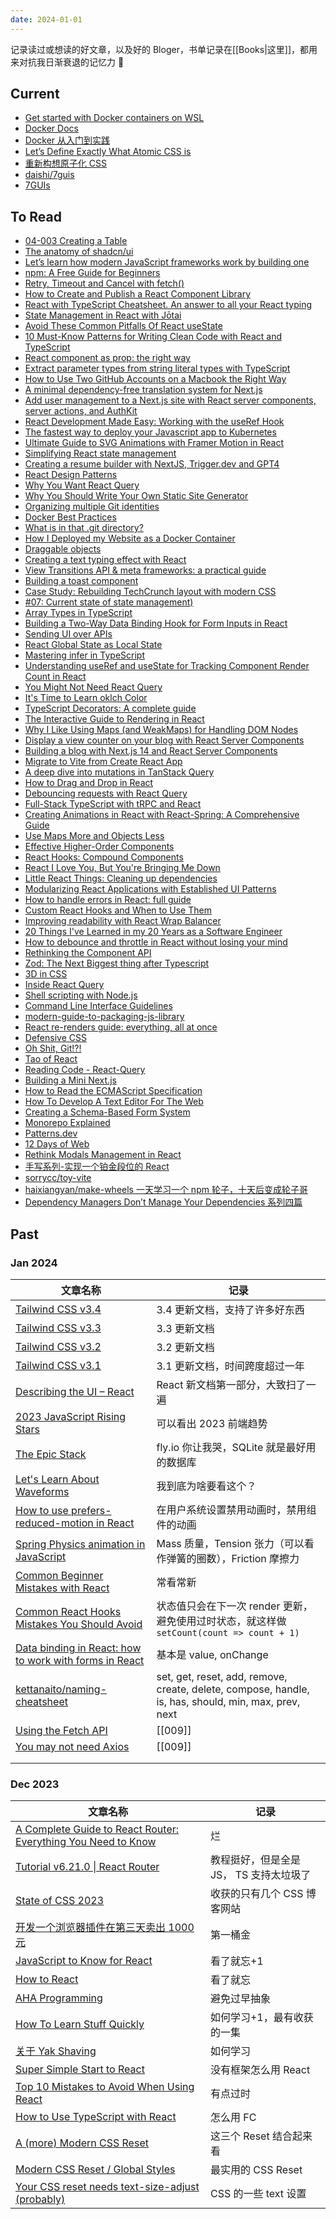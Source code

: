 ```yaml
---
date: 2024-01-01
---
```


记录读过或想读的好文章，以及好的 Bloger，书单记录在[[Books|这里]]，都用来对抗我日渐衰退的记忆力 🥹

## Current

- [Get started with Docker containers on WSL](https://learn.microsoft.com/en-us/windows/wsl/tutorials/wsl-containers)
- [Docker Docs](https://docs.docker.com/guides/get-started/)
- [Docker 从入门到实践](https://yeasy.gitbook.io/docker_practice/)
- [Let’s Define Exactly What Atomic CSS is](https://css-tricks.com/lets-define-exactly-atomic-css/)
- [重新构想原子化 CSS](https://antfu.me/posts/reimagine-atomic-css-zh)
- [daishi/7guis](https://codesandbox.io/search?query=daishi%207gui&page=1&configure%5BhitsPerPage%5D=12)
- [7GUIs](https://eugenkiss.github.io/7guis/)

## To Read

- [04-003 Creating a Table](https://www.bilibili.com/video/BV1cC4y1g7ng?p=30&vd_source=4da426ef9b0e129787ecf66363321458)
- [The anatomy of shadcn/ui](https://manupa.dev/blog/anatomy-of-shadcn-ui)
- [Let’s learn how modern JavaScript frameworks work by building one](https://nolanlawson.com/2023/12/02/lets-learn-how-modern-javascript-frameworks-work-by-building-one/)
- [npm: A Free Guide for Beginners](https://css-tricks.com/a-complete-beginners-guide-to-npm/)
- [Retry, Timeout and Cancel with fetch()](https://www.chrisarmstrong.dev/posts/retry-timeout-and-cancel-with-fetch)
- [How to Create and Publish a React Component Library](https://dev.to/alexeagleson/how-to-create-and-publish-a-react-component-library-2oe)
- [React with TypeScript Cheatsheet. An answer to all your React typing](https://blog.bitsrc.io/react-with-typescript-cheatsheet-9dd891dc5bfe)
- [State Management in React with Jōtai](https://blog.openreplay.com/state-management-in-react-with-jotai/)
- [Avoid These Common Pitfalls Of React useState](https://profy.dev/article/react-usestate-pitfalls)
- [10 Must-Know Patterns for Writing Clean Code with React and TypeScript](https://dev.to/alexomeyer/10-must-know-patterns-for-writing-clean-code-with-react-and-typescript-1m0g)
- [React component as prop: the right way](https://www.developerway.com/posts/react-component-as-prop-the-right-way)
- [Extract parameter types from string literal types with TypeScript](https://lihautan.com/extract-parameters-type-from-string-literal-types-with-typescript/)
- [How to Use Two GitHub Accounts on a Macbook the Right Way](https://fayazahmed.com/articles/how-to-use-two-github-accounts-on-a-macbook-the-right-way)
- [A minimal dependency-free translation system for Next.js](https://www.thomasledoux.be/blog/minimal-dependency-free-translation-system-nextjs)
- [Add user management to a Next.js site with React server components, server actions, and AuthKit](https://www.learnwithjason.dev/blog/authkit-next/)
- [React Development Made Easy: Working with the useRef Hook](https://blog.openreplay.com/working-with-the-useref-hook-in-react/)
- [The fastest way to deploy your Javascript app to Kubernetes](https://dev.to/odigos/the-fastest-way-to-deploy-your-javascript-app-to-kubernetes-2j33)
- [Ultimate Guide to SVG Animations with Framer Motion in React](https://voskan.host/2023/11/08/svg-animations-in-react-with-framer-motion/)
- [Simplifying React state management](https://causal.app/blog/re-re-reselect)
- [Creating a resume builder with NextJS, Trigger.dev and GPT4](https://dev.to/triggerdotdev/creating-a-resume-builder-with-nextjs-triggerdev-and-gpt4-4gmf)
- [React Design Patterns](https://dev.to/refine/react-design-patterns-230o)
- [Why You Want React Query](https://tkdodo.eu/blog/why-you-want-react-query)
- [Why You Should Write Your Own Static Site Generator](https://arne.me/articles/write-your-own-ssg)
- [Organizing multiple Git identities](https://garrit.xyz/posts/2023-10-13-organizing-multiple-git-identities)
- [Docker Best Practices](https://dev.to/hazarnenni/docker-best-practices-55j0)
- [What is in that .git directory?](https://blog.meain.io/2023/what-is-in-dot-git/)
- [How I Deployed my Website as a Docker Container](https://dev.to/paschalogu/how-i-deployed-my-website-as-a-container-3fje)
- [Draggable objects](https://www.redblobgames.com/making-of/draggable/)
- [Creating a text typing effect with React](https://www.julienthibeaut.xyz/blog/create-text-typing-effect-with-react)
- [View Transitions API & meta frameworks: a practical guide](https://bejamas.io/blog/what-is-view-transitions-api/)
- [Building a toast component](https://emilkowal.ski/ui/building-a-toast-component)
- [Case Study: Rebuilding TechCrunch layout with modern CSS](https://ishadeed.com/article/rebuilding-techcrunch-modern-css)
- [#07: Current state of state management)](https://newsletter.bytebullet.dev/p/07-current-state-of-state-management)
- [Array Types in TypeScript](https://tkdodo.eu/blog/array-types-in-type-script)
- [Building a Two-Way Data Binding Hook for Form Inputs in React](https://macarthur.me/posts/binding-input-state-in-react)
- [Sending UI over APIs](https://www.builder.io/blog/ui-over-apis)
- [React Global State as Local State](https://webup.org/blog/react-global-state-as-local-state/)
- [Mastering infer in TypeScript](https://javascript.plainenglish.io/mastering-infer-in-typescript-6cf3f93cca86)
- [Understanding useRef and useState for Tracking Component Render Count in React](https://peterkellner.net//2023/05/05/Understanding-useRef-and-useState-for-Tracking-Component-Render-Count-in-React/)
- [You Might Not Need React Query](https://tkdodo.eu/blog/you-might-not-need-react-query)
- [It's Time to Learn oklch Color](https://keithjgrant.com/posts/2023/04/its-time-to-learn-oklch-color/)
- [TypeScript Decorators: A complete guide](https://deadsimplechat.com/blog/typescript-decorators-a-complete-guide/)
- [The Interactive Guide to Rendering in React](https://ui.dev/why-react-renders)
- [Why I Like Using Maps (and WeakMaps) for Handling DOM Nodes](https://macarthur.me/posts/maps-for-dom-nodes)
- [Display a view counter on your blog with React Server Components](https://scastiel.dev/view-counter-react-server-components)
- [Building a blog with Next.js 14 and React Server Components](https://maxleiter.com/blog/build-a-blog-with-nextjs-13)
- [Migrate to Vite from Create React App](https://www.robinwieruch.de/vite-create-react-app/)
- [A deep dive into mutations in TanStack Query](https://blog.logrocket.com/deep-dive-mutations-tanstack-query/)
- [How to Drag and Drop in React](https://www.robinwieruch.de/react-drag-and-drop/)
- [Debouncing requests with React Query](https://rafaelcamargo.com/blog/deboucing-requests-with-react-query/)
- [Full-Stack TypeScript with tRPC and React](https://www.robinwieruch.de/react-trpc/)
- [Creating Animations in React with React-Spring: A Comprehensive Guide](https://voskan.host/2023/02/08/creating-animations-in-react-with-react-spring/)
- [Use Maps More and Objects Less](https://www.builder.io/blog/maps)
- [Effective Higher-Order Components](https://www.bbss.dev/posts/effective-hocs/)
- [React Hooks: Compound Components](https://kentcdodds.com/blog/compound-components-with-react-hooks)
- [React I Love You, But You're Bringing Me Down](https://marmelab.com/blog/2022/09/20/react-i-love-you.html)
- [Little React Things: Cleaning up dependencies](https://www.zekehernandez.com/posts/cleaning-up-dependencies)
- [Modularizing React Applications with Established UI Patterns](https://martinfowler.com/articles/modularizing-react-apps.html)
- [How to handle errors in React: full guide](https://www.developerway.com/posts/how-to-handle-errors-in-react)
- [Custom React Hooks and When to Use Them](https://thoughtbot.com/blog/custom-react-hooks)
- [Improving readability with React Wrap Balancer](https://vercel.com/blog/react-wrap-balancer)
- [20 Things I've Learned in my 20 Years as a Software Engineer](https://www.simplethread.com/20-things-ive-learned-in-my-20-years-as-a-software-engineer/)
- [How to debounce and throttle in React without losing your mind](https://www.developerway.com/posts/debouncing-in-react)
- [Rethinking the Component API](https://blog.excalidraw.com/redesigning-editor-api/)
- [Zod: The Next Biggest thing after Typescript](https://dev.to/jareechang/zod-the-next-biggest-thing-after-typescript-4phh)
- [3D in CSS](https://garden.bradwoods.io/notes/css/3d)
- [Inside React Query](https://tkdodo.eu/blog/inside-react-query)
- [Shell scripting with Node.js](https://exploringjs.com/nodejs-shell-scripting/toc.html)
- [Command Line Interface Guidelines](https://clig.dev/)
- [modern-guide-to-packaging-js-library](https://github.com/frehner/modern-guide-to-packaging-js-library/blob/main/README-zh_CN.md)
- [React re-renders guide: everything, all at once](https://www.developerway.com/posts/react-re-renders-guide)
- [Defensive CSS](https://defensivecss.dev/)
- [Oh Shit, Git!?!](https://ohshitgit.com/)
- [Tao of React](https://alexkondov.com/tao-of-react/)
- [Reading Code - React-Query](https://alexkondov.com/reading-source-code-react-query/)
- [Building a Mini Next.js](https://hire.jonasgalvez.com.br/2022/may/18/building-a-mini-next-js/)
- [How to Read the ECMAScript Specification](https://timothygu.me/es-howto/)
- [How To Develop A Text Editor For The Web](https://www.smashingmagazine.com/2022/02/develop-text-editor-web/)
- [Creating a Schema-Based Form System](https://www.taniarascia.com/schema-based-form-system/)
- [Monorepo Explained](https://monorepo.tools/#understanding-monorepos)
- [Patterns.dev](https://www.patterns.dev/)
- [12 Days of Web](https://12daysofweb.dev/)
- [Rethink Modals Management in React](https://medium.com/ebaytech/rethink-modals-management-in-react-cf3b6804223d)
- [手写系列-实现一个铂金段位的 React](https://mp.weixin.qq.com/s?__biz=MzIxMzExMjYwOQ==&mid=2651896816&idx=1&sn=cd685d3f4ab5b4b9375552f9980ef3ff)
- [sorrycc/toy-vite](https://github.com/sorrycc/toy-vite)
- [haixiangyan/make-wheels 一天学习一个 npm 轮子，十天后变成轮子哥](https://github.com/haixiangyan/make-wheels)
- [Dependency Managers Don’t Manage Your Dependencies 系列四篇](https://cpojer.net/posts/dependency-managers-dont-manage-your-dependencies)


## Past

### Jan 2024
| 文章名称 | 记录 |
| ---- | ---- |
| [Tailwind CSS v3.4](https://tailwindcss.com/blog/tailwindcss-v3-4) | 3.4 更新文档，支持了许多好东西 |
| [Tailwind CSS v3.3](https://tailwindcss.com/blog/tailwindcss-v3-3) | 3.3 更新文档 |
| [Tailwind CSS v3.2](https://tailwindcss.com/blog/tailwindcss-v3-2) | 3.2 更新文档 |
| [Tailwind CSS v3.1](https://tailwindcss.com/blog/tailwindcss-v3-1) | 3.1 更新文档，时间跨度超过一年 |
| [Describing the UI – React](https://react.dev/learn/describing-the-ui) | React 新文档第一部分，大致扫了一遍 |
| [2023 JavaScript Rising Stars](https://risingstars.js.org/2023/en) | 可以看出 2023 前端趋势 |
| [The Epic Stack](https://www.epicweb.dev/epic-stack) | fly.io 你让我哭，SQLite 就是最好用的数据库 |
| [Let's Learn About Waveforms](https://pudding.cool/2018/02/waveforms/) | 我到底为啥要看这个？ |
| [How to use prefers-reduced-motion in React](https://www.joshwcomeau.com/react/prefers-reduced-motion/) | 在用户系统设置禁用动画时，禁用组件的动画 |
| [Spring Physics animation in JavaScript](https://www.joshwcomeau.com/animation/a-friendly-introduction-to-spring-physics/#thinking-in-springs-2) | Mass 质量，Tension 张力（可以看作弹簧的圈数），Friction 摩擦力 |
| [Common Beginner Mistakes with React](https://www.joshwcomeau.com/react/common-beginner-mistakes/) | 常看常新 |
| [Common React Hooks Mistakes You Should Avoid](https://blog.bitsrc.io/common-react-hooks-mistakes-every-developer-should-avoid-defd47d09d8c) | 状态值只会在下一次 render 更新，避免使用过时状态，就这样做 `setCount(count => count + 1)` |
| [Data binding in React: how to work with forms in React](https://www.joshwcomeau.com/react/data-binding/) | 基本是 value, onChange |
| [kettanaito/naming-cheatsheet](https://github.com/kettanaito/naming-cheatsheet) | set, get, reset, add, remove, create, delete, compose, handle, is, has, should, min, max, prev, next |
| [Using the Fetch API](https://developer.mozilla.org/en-US/docs/Web/API/Fetch_API/Using_Fetch) | [[009]] |
| [You may not need Axios](https://danlevy.net/you-may-not-need-axios/) | [[009]] |
|  |  |
|  |  |


### Dec 2023
| 文章名称 | 记录 |
| ---- | ---- |
| [A Complete Guide to React Router: Everything You Need to Know](https://ui.dev/react-router-tutorial) | 烂 |
| [Tutorial v6.21.0 \| React Router](https://reactrouter.com/en/main/start/tutorial) | 教程挺好，但是全是 JS， TS 支持太垃圾了 |
| [State of CSS 2023](https://2023.stateofcss.com/en-US) | 收获的只有几个 CSS 博客网站 |
| [开发一个浏览器插件在第三天卖出 1000 元](https://lutaonan.com/blog/my-extension-sold-1k-yuan/) | 第一桶金 |
| [JavaScript to Know for React](https://kentcdodds.com/blog/javascript-to-know-for-react) | 看了就忘+1 |
| [How to React](https://kentcdodds.com/blog/how-to-react) | 看了就忘 |
| [AHA Programming](https://keenwon.com/aha-programming/) | 避免过早抽象 |
| [How To Learn Stuff Quickly](https://www.joshwcomeau.com/blog/how-to-learn-stuff-quickly/) | 如何学习+1，最有收获的一集 |
| [关于 Yak Shaving](https://antfu.me/posts/about-yak-shaving-zh) | 如何学习 |
| [Super Simple Start to React](https://kentcdodds.com/blog/super-simple-start-to-react) | 没有框架怎么用 React |
| [Top 10 Mistakes to Avoid When Using React](https://javascript.plainenglish.io/top-10-mistakes-to-avoid-when-using-react-1796711ad2a0) | 有点过时 |
| [How to Use TypeScript with React](https://www.freecodecamp.org/news/use-typescript-with-react/) | 怎么用 FC |
| [A (more) Modern CSS Reset](https://andy-bell.co.uk/a-more-modern-css-reset/) | 这三个 Reset 结合起来看 |
| [Modern CSS Reset / Global Styles](https://www.joshwcomeau.com/css/custom-css-reset/) | 最实用的 CSS Reset |
| [Your CSS reset needs text-size-adjust (probably)](https://kilianvalkhof.com/2022/css-html/your-css-reset-needs-text-size-adjust-probably/) | CSS 的一些 text 设置 |
